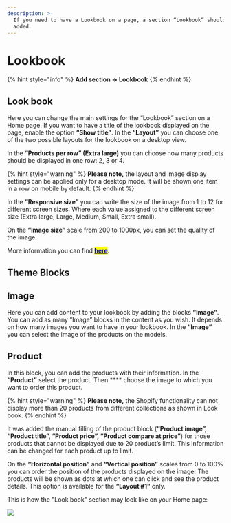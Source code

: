 ```yaml
---
description: >-
  If you need to have a Lookbook on a page, a section “Lookbook” should be
  added.
---
```


# Lookbook

{% hint style="info" %}
**Add section -> Lookbook**
{% endhint %}

## Look book

&#x20;Here you can change the main settings for the “Lookbook” section on a Home page. If you want to have a title of the lookbook displayed on the page, enable the option **“Show title”**. In the **“Layout”** you can choose one of the two possible layouts for the lookbook on a desktop view.

&#x20;In the **“Products per row” (Extra large)** you can choose how many products should be displayed in one row: 2, 3 or 4.&#x20;

{% hint style="warning" %}
**Please note,** the layout and image display settings can be applied only for a desktop mode. It will be shown one item in a row on mobile by default.
{% endhint %}

&#x20;In the **“Responsive size”** you can write the size of the image from 1 to 12 for different screen sizes. Where each value assigned to the different screen size (Extra large, Large, Medium, Small, Extra small).

&#x20;On the **“Image size”** scale from 200 to 1000px, you can set the quality of the image.

&#x20;More information you can find [<mark style="color:blue;">**here**</mark>](https://mpithemes.gitbook.io/shella-shopify-theme/pages/lookbook).

## Theme Blocks

## **Image**

&#x20;Here you can add content to your lookbook by adding the blocks **“Image”**. You can add as many “Image” blocks in the content as you wish. It depends on how many images you want to have in your lookbook. In the **“Image”** you can select the image of the products on the models.

## **Product**

&#x20;In this block, you can add the products with their information. In the **“Product”** select the product. Then **** choose the image to which you want to order this product.

{% hint style="warning" %}
**Please note,** the Shopify functionality can not display more than 20 products from different collections as shown in Look book. &#x20;
{% endhint %}

&#x20;It was added the manual filling of the product block (**“Product image”, “Product title”, “Product price”, “Product compare at price”**) for those products that cannot be displayed due to 20 product’s limit. This information can be changed for each product up to limit.

&#x20;On the **“Horizontal position”** and **“Vertical position”** scales from 0 to 100% you can order the position of the products displayed on the image. The products will be shown as dots at which one can click and see the product details. This option is available for the **“Layout #1”** only.

&#x20;This is how the "Look book" section may look like on your Home page:

![](<../.gitbook/assets/Screenshot\_23 (6).png>)
